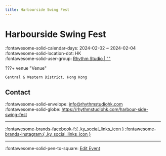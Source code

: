 ```yaml
---
title: Harbourside Swing Fest
---
```


# Harbourside Swing Fest 

:fontawesome-solid-calendar-days: 2024-02-02 ~ 2024-02-04  
:fontawesome-solid-location-dot: HK  
:fontawesome-solid-user-group: [Rhythm Studio | ""](https://swing.kids/zh_HK/rhythm-studio)  


???+ venue "Venue"

    Central & Western District, Hong Kong  

## Contact

:fontawesome-solid-envelope: <info@rhythmstudiohk.com>  
:fontawesome-solid-globe: <https://rhythmstudiohk.com/harbour-side-swing-fest>  

---

 [:fontawesome-brands-facebook-f:{ .ky_social_links_icon }](https://www.facebook.com/profile.php?id=61551775018028) [:fontawesome-brands-instagram:{ .ky_social_links_icon }](https://instagram.com/HarboursideSwingFest)

---

:fontawesome-solid-pen-to-square: [Edit Event](https://github.com/swingdance/events/issues/new?assignees=&labels=update+event&projects=&template=03-update_entity.yml&title=Update%20Event%3A%202024%2Fzh_HK%20%E2%80%A2%20Harbourside%20Swing%20Fest&region=zh_HK&year=2024&id=harbourside-swing-fest-2024&name=Harbourside%20Swing%20Fest&org_id=rhythm-studio)
